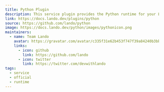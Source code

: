 ```yaml
---
title: Python Plugin
description: This service plugin provides the Python runtime for your Lando app.
link: https://docs.lando.dev/plugins/python
source: https://github.com/lando/python
image: https://docs.lando.dev/python/images/pythonicon.png
maintainers:
  - name: Team Lando
    avatar: https://gravatar.com/avatar/c335f31e62b453f747f39a84240b3bbd
    links:
      - icon: github
        link: https://github.com/lando
      - icon: twitter
        link: https://twitter.com/devwithlando
tags:
  - service
  - official
  - runtime
---
```


